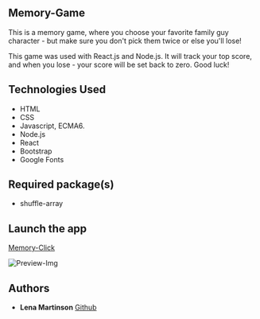 ## Memory-Game
This is a memory game, where you choose your favorite family guy character - but make sure
you don't pick them twice or else you'll lose!

This game was used with React.js and Node.js.
It will track your top score, and when you lose - your score will be set back to zero.
Good luck!


## Technologies Used
- HTML
- CSS
- Javascript, ECMA6.
- Node.js
- React
- Bootstrap
- Google Fonts

## Required package(s)
- shuffle-array

## Launch the app
[Memory-Click](https://blonded.github.io/memory-click/)

![Preview-Img](http://i67.tinypic.com/2q8rpfn.png)


## Authors
* **Lena Martinson** [Github](https://github.com/Blonded/memory-click)
